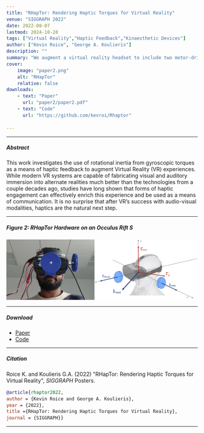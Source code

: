```yaml
---
title: "RHapTor: Rendering Haptic Torques for Virtual Reality" 
venue: "SIGGRAPH 2022"
date: 2022-08-07
lastmod: 2024-10-28
tags: ["Virtual Reality","Haptic Feedback","Kinaesthetic Devices"]
author: ["Kevin Roice", "George A. Koulieris"]
description: "" 
summary: "We augment a virtual reality headset to include two motor-driven discs, which induce a controllable gyroscopic torque on the wearer’s head." 
cover:
    image: "paper2.png"
    alt: "RHapTor"
    relative: false
downloads:
    - text: "Paper"
      url: "paper2/paper2.pdf"
    - text: "Code"
      url: "https://github.com/kevroi/Rhaptor"

---
```


---

##### Abstract

This work investigates the use of rotational inertia from gyroscopic torques as a means of haptic feedback to augment Virtual Reality (VR) experiences. While modern VR systems are capable of fabricating visual and auditory immersion into alternate realities much better than the technologies from a couple decades ago, studies have long shown that forms of haptic engagement can effectively enrich this experience and be used as a means of communication. It is no surprise that after VR’s success with audio-visual modalities, haptics are the natural next step.

---

##### Figure 2: RHapTor Hardware on an Occulus Rift S

![](paper2.png)

---

##### Download

+ [Paper](paper2.pdf)
+ [Code](https://github.com/kevroi/Rhaptor)

---

##### Citation

Roice K. and Koulieris G.A. (2022) "RHapTor: Rendering Haptic Torques for Virtual Reality", *SIGGRAPH* Posters.

```BibTeX
@article{rhaptor2022,
author = {Kevin Roice and George A. Koulieris},
year = {2022},
title ={RHapTor: Rendering Haptic Torques for Virtual Reality},
journal = {SIGGRAPH}}
```

---

<!-- ##### Related material

+ [Presentation slides](presentation2.pdf)
+ [Wikipedia entry](https://en.wikipedia.org/wiki/The_Finer_Points_of_Sausage_Dogs) -->
